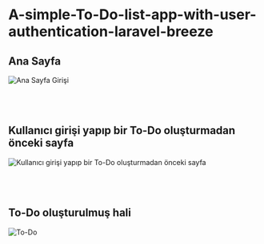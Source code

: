 # A-simple-To-Do-list-app-with-user-authentication-laravel-breeze

## Ana Sayfa ##
![Ana Sayfa Girişi](https://user-images.githubusercontent.com/104570289/220882223-e8cad837-08cd-4f0f-8b17-b476cc49cdb0.png)
<br />
<br />
<br />
<br />

## Kullanıcı girişi yapıp bir To-Do oluşturmadan önceki sayfa ##
![Kullanıcı girişi yapıp bir To-Do oluşturmadan önceki sayfa](https://user-images.githubusercontent.com/104570289/220882880-12afdee8-dc46-4a82-a08f-d8ffdf137c97.png)
<br />
<br />
<br />
<br />

## To-Do oluşturulmuş hali ##
![To-Do](https://user-images.githubusercontent.com/104570289/220883722-b71dd704-6cc4-4e19-a3b3-6b60a7fefbb1.png)
